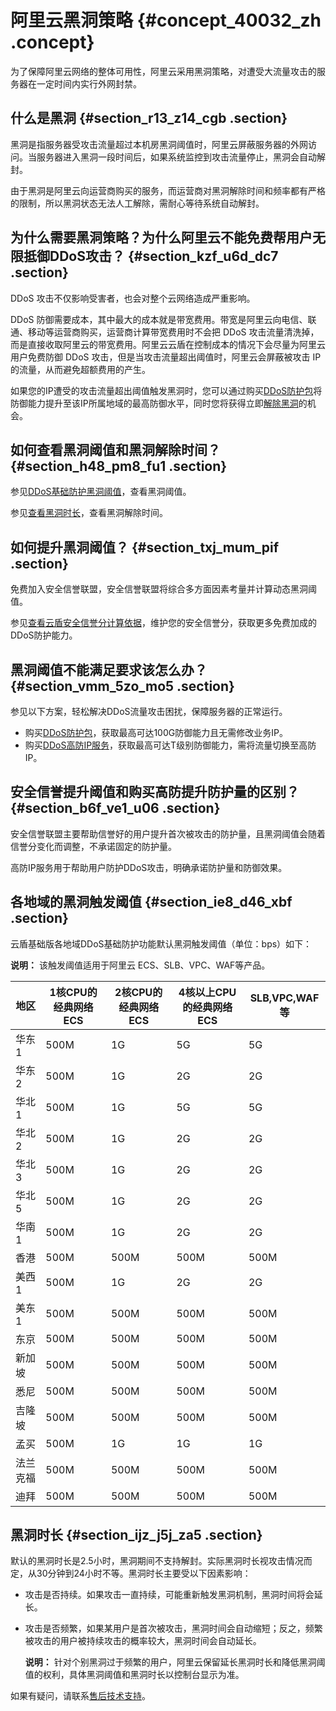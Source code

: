 # 阿里云黑洞策略 {#concept_40032_zh .concept}

为了保障阿里云网络的整体可用性，阿里云采用黑洞策略，对遭受大流量攻击的服务器在一定时间内实行外网封禁。

## 什么是黑洞 {#section_r13_z14_cgb .section}

黑洞是指服务器受攻击流量超过本机房黑洞阈值时，阿里云屏蔽服务器的外网访问。当服务器进入黑洞一段时间后，如果系统监控到攻击流量停止，黑洞会自动解封。

由于黑洞是阿里云向运营商购买的服务，而运营商对黑洞解除时间和频率都有严格的限制，所以黑洞状态无法人工解除，需耐心等待系统自动解封。

## 为什么需要黑洞策略？为什么阿里云不能免费帮用户无限抵御DDoS攻击？ {#section_kzf_u6d_dc7 .section}

DDoS 攻击不仅影响受害者，也会对整个云网络造成严重影响。

DDoS 防御需要成本，其中最大的成本就是带宽费用。带宽是阿里云向电信、联通、移动等运营商购买，运营商计算带宽费用时不会把 DDoS 攻击流量清洗掉，而是直接收取阿里云的带宽费用。阿里云云盾在控制成本的情况下会尽量为阿里云用户免费防御 DDoS 攻击，但是当攻击流量超出阈值时，阿里云会屏蔽被攻击 IP 的流量，从而避免超额费用的产生。

如果您的IP遭受的攻击流量超出阈值触发黑洞时，您可以通过购买[DDoS防护包](../../../../cn.zh-CN/DDoS防护包/产品简介/什么是DDoS防护包.md#)将防御能力提升至该IP所属地域的最高防御水平，同时您将获得立即[解除黑洞](../../../../cn.zh-CN/DDoS防护包/用户指南/解除黑洞.md#)的机会。

## 如何查看黑洞阈值和黑洞解除时间？ {#section_h48_pm8_fu1 .section}

参见[DDoS基础防护黑洞阈值](../../../../cn.zh-CN/DDoS基础防护服务/用户指南/DDoS基础防护黑洞阈值.md#)，查看黑洞阈值。

参见[查看黑洞时长](../../../../cn.zh-CN/DDoS基础防护服务/用户指南/查看黑洞时长.md#)，查看黑洞解除时间。

## 如何提升黑洞阈值？ {#section_txj_mum_pif .section}

免费加入安全信誉联盟，安全信誉联盟将综合多方面因素考量并计算动态黑洞阈值。

参见[查看云盾安全信誉分计算依据](../../../../cn.zh-CN/DDoS基础防护服务/用户指南/查看云盾安全信誉分计算依据.md#)，维护您的安全信誉分，获取更多免费加成的DDoS防护能力。

## 黑洞阈值不能满足要求该怎么办？ {#section_vmm_5zo_mo5 .section}

参见以下方案，轻松解决DDoS流量攻击困扰，保障服务器的正常运行。

-   购买[DDoS防护包](https://common-buy.aliyun.com/?commodityCode=ddosbgp#/buy)，获取最高可达100G防御能力且无需修改业务IP。
-   购买[DDoS高防IP服务](https://common-buy.aliyun.com/?commodityCode=ddoscoo#/buy)，获取最高可达T级别防御能力，需将流量切换至高防IP。

## 安全信誉提升阈值和购买高防提升防护量的区别？ {#section_b6f_ve1_u06 .section}

安全信誉联盟主要帮助信誉好的用户提升首次被攻击的防护量，且黑洞阈值会随着信誉分变化而调整，不承诺固定的防护量。

高防IP服务用于帮助用户防护DDoS攻击，明确承诺防护量和防御效果。

## 各地域的黑洞触发阈值 {#section_ie8_d46_xbf .section}

云盾基础版各地域DDoS基础防护功能默认黑洞触发阈值（单位：bps）如下：

**说明：** 该触发阈值适用于阿里云 ECS、SLB、VPC、WAF等产品。

|地区|1核CPU的经典网络ECS|2核CPU的经典网络ECS|4核以上CPU的经典网络ECS|SLB,VPC,WAF等|
|--|-------------|-------------|---------------|------------|
|华东 1|500M|1G|5G|5G|
|华东 2|500M|1G|2G|2G|
|华北 1|500M|1G|5G|5G|
|华北 2|500M|1G|2G|2G|
|华北 3|500M|1G|2G|2G|
|华北 5|500M|1G|2G|2G|
|华南 1|500M|1G|2G|2G|
|香港|500M|500M|500M|500M|
|美西1|500M|1G|2G|2G|
|美东1|500M|500M|500M|500M|
|东京|500M|500M|500M|500M|
|新加坡|500M|500M|500M|500M|
|悉尼|500M|500M|500M|500M|
|吉隆坡|500M|500M|500M|500M|
|孟买|500M|1G|1G|1G|
|法兰克福|500M|500M|500M|500M|
|迪拜|500M|500M|500M|500M|

## 黑洞时长 {#section_ijz_j5j_za5 .section}

默认的黑洞时长是2.5小时，黑洞期间不支持解封。实际黑洞时长视攻击情况而定，从30分钟到24小时不等。黑洞时长主要受以下因素影响：

-   攻击是否持续。如果攻击一直持续，可能重新触发黑洞机制，黑洞时间将会延长。
-   攻击是否频繁，如果某用户是首次被攻击，黑洞时间会自动缩短；反之，频繁被攻击的用户被持续攻击的概率较大，黑洞时间会自动延长。

    **说明：** 针对个别黑洞过于频繁的用户，阿里云保留延长黑洞时长和降低黑洞阈值的权利，具体黑洞阈值和黑洞时长以控制台显示为准。


如果有疑问，请联系[售后技术支持](https://selfservice.console.aliyun.com/ticket/createIndex.htm)。

